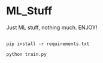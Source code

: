 # ML_Stuff
Just ML stuff, nothing much. ENJOY!

## 
~~~
pip install -r requirements.txt
~~~


~~~
python train.py 
~~~